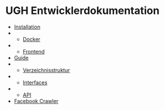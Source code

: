 # UGH Entwicklerdokumentation

* [Installation](10.installation)
* * [Docker](10.installation/10.docker.md)
* * [Frontend](10.installation/20.frontend.md)
* [Guide](20.guide)
* * [Verzeichnisstruktur](20.guide/10.directory-structure.md)
* * [Interfaces](20.guide/20.interfaces.md)
* * [API](20.guide/30.api.md)
* [Facebook Crawler](30.facebookcrawler.md)
